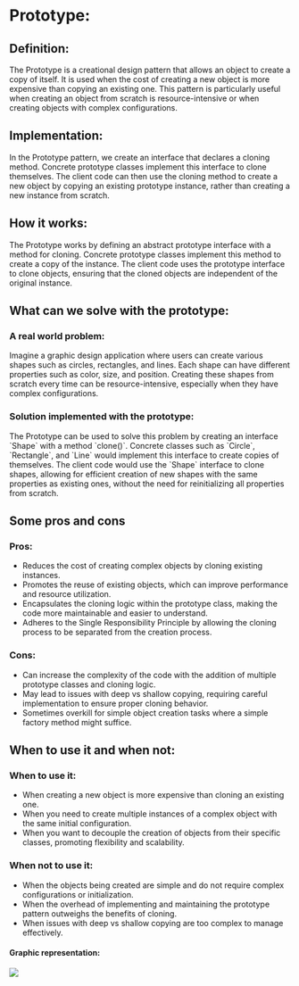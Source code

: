 <div>
<h1>Prototype:</h1>
<h2>Definition:</h2>
<p>The Prototype is a creational design pattern that allows an object to create a copy of itself. It is used when the cost of creating a new object is more expensive than copying an existing one. This pattern is particularly useful when creating an object from scratch is resource-intensive or when creating objects with complex configurations.</p>
<h2>Implementation:</h2>
<p>In the Prototype pattern, we create an interface that declares a cloning method. Concrete prototype classes implement this interface to clone themselves. The client code can then use the cloning method to create a new object by copying an existing prototype instance, rather than creating a new instance from scratch.</p>
<h2>How it works:</h2>
<p>The Prototype works by defining an abstract prototype interface with a method for cloning. Concrete prototype classes implement this method to create a copy of the instance. The client code uses the prototype interface to clone objects, ensuring that the cloned objects are independent of the original instance.</p>
<h2>What can we solve with the prototype:</h2>
<h3>A real world problem:</h3>
<p>Imagine a graphic design application where users can create various shapes such as circles, rectangles, and lines. Each shape can have different properties such as color, size, and position. Creating these shapes from scratch every time can be resource-intensive, especially when they have complex configurations.</p>
<h3>Solution implemented with the prototype:</h3>
<p>The Prototype can be used to solve this problem by creating an interface `Shape` with a method `clone()`. Concrete classes such as `Circle`, `Rectangle`, and `Line` would implement this interface to create copies of themselves. The client code would use the `Shape` interface to clone shapes, allowing for efficient creation of new shapes with the same properties as existing ones, without the need for reinitializing all properties from scratch.</p>
<h2>Some pros and cons</h2>
<h3>Pros:</h3>
<ul>
<li>Reduces the cost of creating complex objects by cloning existing instances.</li>
<li>Promotes the reuse of existing objects, which can improve performance and resource utilization.</li>
<li>Encapsulates the cloning logic within the prototype class, making the code more maintainable and easier to understand.</li>
<li>Adheres to the Single Responsibility Principle by allowing the cloning process to be separated from the creation process.</li>
</ul>
<h3>Cons:</h3>
<ul>
<li>Can increase the complexity of the code with the addition of multiple prototype classes and cloning logic.</li>
<li>May lead to issues with deep vs shallow copying, requiring careful implementation to ensure proper cloning behavior.</li>
<li>Sometimes overkill for simple object creation tasks where a simple factory method might suffice.</li>
</ul>
<h2>When to use it and when not:</h2>
<h3>When to use it:</h3>
<ul>
<li>When creating a new object is more expensive than cloning an existing one.</li>
<li>When you need to create multiple instances of a complex object with the same initial configuration.</li>
<li>When you want to decouple the creation of objects from their specific classes, promoting flexibility and scalability.</li>
</ul>
<h3>When not to use it:</h3>
<ul>
<li>When the objects being created are simple and do not require complex configurations or initialization.</li>
<li>When the overhead of implementing and maintaining the prototype pattern outweighs the benefits of cloning.</li>
<li>When issues with deep vs shallow copying are too complex to manage effectively.</li>
</ul>
<h4>Graphic representation: </h4>
<img src="https://refactoring.guru/images/patterns/diagrams/prototype/example.png"/>
</div>
